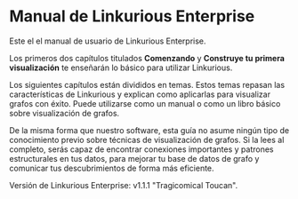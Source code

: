 Manual de Linkurious Enterprise
============================

Este el el manual de usuario de Linkurious Enterprise.

Los primeros dos capítulos titulados **Comenzando** y **Construye tu primera visualización** te enseñarán lo básico para utilizar Linkurious.

Los siguientes capítulos están divididos en temas. Estos temas repasan las características de Linkurious y explican como aplicarlas para visualizar grafos con éxito. Puede utilizarse como un manual o como un libro básico sobre visualización de grafos.

De la misma forma que nuestro software, esta guía no asume ningún tipo de conocimiento previo sobre técnicas de visualización de grafos. Si la lees al completo, serás capaz de encontrar conexiones importantes y patrones estructurales en tus datos, para mejorar tu base de datos de grafo y comunicar tus descubrimientos de forma más eficiente.

Versión de Linkurious Enterprise: v1.1.1 "Tragicomical Toucan".